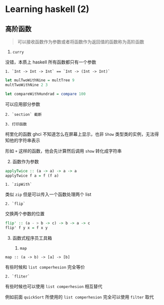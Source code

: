 # Learning haskell (2)

## 高阶函数

> 可以接收函数作为参数或者将函数作为返回值的函数称为高阶函数

1. `curry`

没错，本质上 haskell 所有函数都只有一个参数

    1. `Int -> Int -> Int` == `Int -> (Int -> Int)`

``` haskell
let mulTwoWithNine = multTree 9
multTwoWithNine 2 3

let compareWithHundrad = compare 100
```

可以应用部分参数

    2. `section` 截断

    3. 打印函数

柯里化的函数 ghci 不知道怎么在屏幕上显示，也非 `Show` 类型类的实例，无法得知他的字符串表示

形如 `+` 这样的函数，他会先计算然后调用 `show` 转化成字符串

2. 函数作为参数

``` haskell
applyTwice :: (a -> a) -> a -> a
applyTwice f a = f (f a)
```

    1. `zipWith`

类似 `zip` 但是可以传入一个函数处理两个 list

    2. `flip`

交换两个参数的位置
``` haskell
flip' :: (a - > b -> c) -> b -> a -> c
flip' f y x = f x y
```


3. 函数式程序员工具箱

    1. `map`

`map :: (a -> b) -> [a] -> [b]`

有些时候和 `list comperhesion` 完全等价

    2. `fliter`

有些时候也可以使用 `list comperhesion`  相互替代

例如前面 `quickSort` 所使用的 `list comperhesion` 完全可以使用 `filter` 取代

